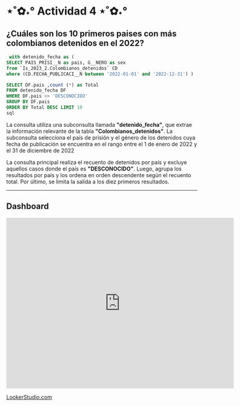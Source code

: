 # ⋆˚✿˖° Actividad 4 ⋆˚✿˖°
## ¿Cuáles son los 10 primeros paises con más colombianos detenidos en el 2022?


``` sql
 with detenido_fecha as (
SELECT PAIS_PRISI__N as pais, G__NERO as sex
from `Is_2023_2.Colombianos_detenidos` CD
where (CD.FECHA_PUBLICACI__N between '2022-01-01' and '2022-12-31') )

SELECT DF.pais ,count (*) as Total
FROM detenido_fecha DF
WHERE DF.pais <> 'DESCONOCIDO'
GROUP BY DF.pais 
ORDER BY Total DESC LIMIT 10
sql
```
La consulta utiliza una subconsulta llamada **"detenido_fecha"**, que extrae la información relevante de la tabla **"Colombianos_detenidos"**. La subconsulta selecciona el país de prisión y el género de los detenidos cuya fecha de publicación se encuentra en el rango entre el 1 de enero de 2022 y el 31 de diciembre de 2022

La consulta principal realiza el recuento de detenidos por país y excluye aquellos casos donde el país es **"DESCONOCIDO"**. Luego, agrupa los resultados por país y los ordena en orden descendente según el recuento total. Por último, se limita la salida a los diez primeros resultados.

---
## Dashboard 
<iframe width="600" height="450" src="https://lookerstudio.google.com/embed/reporting/d59af4ec-baae-4e27-a627-9c7113eb4bd8/page/xi4RD" frameborder="0" style="border:0" allowfullscreen></iframe>

[LookerStudio.com](https://lookerstudio.google.com/reporting/d59af4ec-baae-4e27-a627-9c7113eb4bd8)